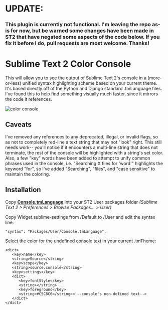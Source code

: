 # UPDATE:

### This plugin is currently not functional. I'm leaving the repo as-is for now, but be warned some changes have been made in ST2 that have negated some aspects of the code below. If you fix it before I do, pull requests are most welcome. Thanks!


Sublime Text 2 Color Console
============================

This will allow you to see the output of Sublime Text 2's console in a (more-or-less) unified syntax highlighting scheme based on your current theme. It's based directly off of the Python and Django standard .tmLanguage files. I've found this to help find something visually much faster, since it mirrors the code it references.

![color console](https://github.com/ehamiter/ST2-Color-Console/raw/master/console.png)

Caveats
-------
I've removed any references to any deprecated, illegal, or invalid flags, so as not to completely red-line a text string that may not "look" right. This still needs work-- you'll notice if it encounters a multi-line string that does not terminate, the rest of the console will be highlighted with a string's set color. Also, a few "key" words have been added to attempt to unify common phrases used in the console, i.e. "Searching X files for 'word'" highlights the keyword "for", so I've added "Searching", "files", and "case sensitive" to maintain the coloring.

Installation
------------

Copy **[Console.tmLanguage](https://github.com/ehamiter/ST2-Color-Console/raw/master/Console.tmLanguage)** into your ST2 User packages folder *(Sublime Text 2 > Preferences > Browse Packages... > User)*


Copy Widget.sublime-settings from /Default to /User and edit the syntax line: 

    "syntax": "Packages/User/Console.tmLanguage",


Select the color for the undefined console text in your current .tmTheme:

    <dict>
       <key>name</key>
       <string>Source</string>
       <key>scope</key>
       <string>source.console</string>
       <key>settings</key>
       <dict>
          <key>fontStyle</key>
          <string></string>
          <key>foreground</key>
          <string>#C5C8C6</string><!--console's non-defined text-->
       </dict>
    </dict>

